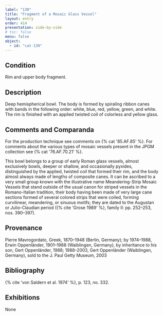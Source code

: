 ```yaml
---
label: "130"
title: "Fragment of a Mosaic Glass Vessel"
layout: entry
order: 414
presentation: side-by-side
# toc: false
menu: false
object:
  - id: "cat-130"
---
```


## Condition

Rim and upper body fragment.

## Description

Deep hemispherical bowl. The body is formed by spiraling ribbon canes with bands in the following order: white, blue, red, yellow, green, and white. The rim is finished with an applied twisted coil of colorless and yellow glass.

## Comments and Comparanda

For the production technique see comments on {% cat '85.AF.85' %}. For comments about the various types of mosaic vessels present in the JPGM collection see {% cat '76.AF.70.21' %}.

This bowl belongs to a group of early Roman glass vessels, almost exclusively bowls, deeper or shallow, and occasionally pyxides, distinguished by the applied, twisted coil that formed their rim, and the body almost always made of lengths of composite canes. It can be ascribed to a very small group known with the illustrative name Meandering-Strip Mosaic Vessels that stand outside of the usual canon for striped vessels in the Romano-Italian tradition, their body having been made of very large cane sections formed of several colored strips that were coiled, forming curvilinear, meandering, or sinuous motifs; they are dated to the Augustan or Julio-Claudian period ({% cite 'Grose 1989' %}, family II: pp. 252–253, nos. 390–397).

## Provenance

Pierre Mavrogordato, Greek, 1870–1948 (Berlin, Germany); by 1974–1988, Erwin Oppenländer, 1901–1988 (Waiblingen, Germany), by inheritance to his son, Gert Oppenländer, 1988; 1988–2003, Gert Oppenländer (Waiblingen, Germany), sold to the J. Paul Getty Museum, 2003

## Bibliography

{% cite 'von Saldern et al. 1974' %}, p. 123, no. 332.

## Exhibitions

None
